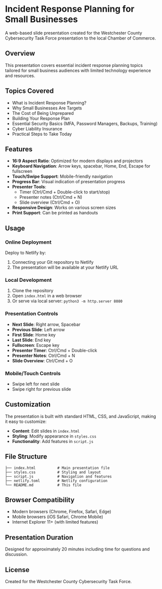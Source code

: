 # Incident Response Planning for Small Businesses

A web-based slide presentation created for the Westchester County Cybersecurity Task Force presentation to the local Chamber of Commerce.

## Overview

This presentation covers essential incident response planning topics tailored for small business audiences with limited technology experience and resources.

## Topics Covered

- What is Incident Response Planning?
- Why Small Businesses Are Targets
- The Cost of Being Unprepared
- Building Your Response Plan
- Essential Security Basics (MFA, Password Managers, Backups, Training)
- Cyber Liability Insurance
- Practical Steps to Take Today

## Features

- **16:9 Aspect Ratio**: Optimized for modern displays and projectors
- **Keyboard Navigation**: Arrow keys, spacebar, Home, End, Escape for fullscreen
- **Touch/Swipe Support**: Mobile-friendly navigation
- **Progress Bar**: Visual indication of presentation progress
- **Presenter Tools**:
  - Timer (Ctrl/Cmd + Double-click to start/stop)
  - Presenter notes (Ctrl/Cmd + N)
  - Slide overview (Ctrl/Cmd + O)
- **Responsive Design**: Works on various screen sizes
- **Print Support**: Can be printed as handouts

## Usage

### Online Deployment
Deploy to Netlify by:
1. Connecting your Git repository to Netlify
2. The presentation will be available at your Netlify URL

### Local Development
1. Clone the repository
2. Open `index.html` in a web browser
3. Or serve via local server: `python3 -m http.server 8080`

### Presentation Controls

- **Next Slide**: Right arrow, Spacebar
- **Previous Slide**: Left arrow
- **First Slide**: Home key
- **Last Slide**: End key
- **Fullscreen**: Escape key
- **Presenter Timer**: Ctrl/Cmd + Double-click
- **Presenter Notes**: Ctrl/Cmd + N
- **Slide Overview**: Ctrl/Cmd + O

### Mobile/Touch Controls
- Swipe left for next slide
- Swipe right for previous slide

## Customization

The presentation is built with standard HTML, CSS, and JavaScript, making it easy to customize:

- **Content**: Edit slides in `index.html`
- **Styling**: Modify appearance in `styles.css`
- **Functionality**: Add features in `script.js`

## File Structure

```
├── index.html          # Main presentation file
├── styles.css          # Styling and layout
├── script.js           # Navigation and features
├── netlify.toml        # Netlify configuration
└── README.md           # This file
```

## Browser Compatibility

- Modern browsers (Chrome, Firefox, Safari, Edge)
- Mobile browsers (iOS Safari, Chrome Mobile)
- Internet Explorer 11+ (with limited features)

## Presentation Duration

Designed for approximately 20 minutes including time for questions and discussion.

## License

Created for the Westchester County Cybersecurity Task Force.